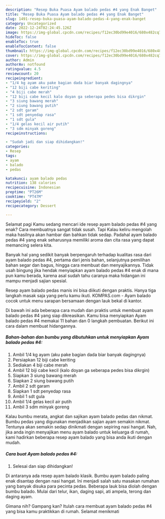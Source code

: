 ```yaml
---
description: "Resep Buka Puasa Ayam balado pedas #4 yang Enak Banget"
title: "Resep Buka Puasa Ayam balado pedas #4 yang Enak Banget"
slug: 1491-resep-buka-puasa-ayam-balado-pedas-4-yang-enak-banget
category: Uncategorized
date: 2022-12-24T02:24:45.126Z
image: https://img-global.cpcdn.com/recipes/f12ec30bd99e4016/680x482cq70/ayam-balado-pedas-4-foto-resep-utama.jpg
hideToc: false
enableToc: true
enableTocContent: false
thumbnail: https://img-global.cpcdn.com/recipes/f12ec30bd99e4016/680x482cq70/ayam-balado-pedas-4-foto-resep-utama.jpg
cover: https://img-global.cpcdn.com/recipes/f12ec30bd99e4016/680x482cq70/ayam-balado-pedas-4-foto-resep-utama.jpg
author: Admin
authorAv: notfound
ratingvalue: 4.5
reviewcount: 20
recipeingredient:
- "1/4 kg ayam aku pake bagian dada biar banyak dagingnya"
- "12 biji cabe keriting"
- "4 biji cabe merah"
- "12 biji cabe kecil kalo doyan ga seberapa pedes bisa dikrgin"
- "3 siung bawang merah"
- "2 siung bawang putih"
- "2 sdt garam"
- "1 sdt penyedap rasa"
- "1 sdt gula"
- "1/4 gelas kecil air putih"
- "3 sdm minyak goreng"
recipeinstructions:

- "Sudah jadi dan siap dihidangkan!"
categories:
- Resep
tags:
- ayam
- balado
- pedas

katakunci: ayam balado pedas 
nutrition: 138 calories
recipecuisine: Indonesian
preptime: "PT26M"
cooktime: "PT47M"
recipeyield: "2"
recipecategory: Dessert

---
```



Selamat pagi Kamu sedang mencari ide resep ayam balado pedas #4 yang enak? Cara membuatnya sangat tidak susah. Tapi Kalau keliru mengolah maka hasilnya akan hambar dan bahkan tidak sedap. Padahal ayam balado pedas #4 yang enak seharusnya memiliki aroma dan cita rasa yang dapat memancing selera kita.


Banyak hal yang sedikit banyak berpengaruh terhadap kualitas rasa dari ayam balado pedas #4, pertama dari jenis bahan, selanjutnya pemilihan bahan segar dan bagus, hingga cara membuat dan menyajikannya. Tidak usah bingung jika hendak menyiapkan ayam balado pedas #4 enak di mana pun kamu berada, karena asal sudah tahu caranya maka hidangan ini mampu menjadi sajian spesial.

Resep ayam balado pedas manis ini bisa diikuti dengan praktis. Hanya tiga langkah masak saja yang perlu kamu ikuti. KOMPAS.com - Ayam balado cocok untuk menu sarapan bersamaan dengan lauk bekal di kantor.


Di bawah ini ada beberapa cara mudah dan praktis untuk membuat ayam balado pedas #4 yang siap dikreasikan. Kamu bisa menyiapkan Ayam balado pedas #4 memakai 11 bahan dan 0 langkah pembuatan. Berikut ini cara dalam membuat hidangannya.

<!--inarticleads1-->

##### Bahan-bahan dan bumbu yang dibutuhkan untuk menyiapkan Ayam balado pedas #4:

1. Ambil 1/4 kg ayam (aku pake bagian dada biar banyak dagingnya)
1. Persiapkan 12 biji cabe keriting
1. Sediakan 4 biji cabe merah
1. Ambil 12 biji cabe kecil (kalo doyan ga seberapa pedes bisa dikrgin)
1. Siapkan 3 siung bawang merah
1. Siapkan 2 siung bawang putih
1. Ambil 2 sdt garam
1. Siapkan 1 sdt penyedap rasa
1. Ambil 1 sdt gula
1. Ambil 1/4 gelas kecil air putih
1. Ambil 3 sdm minyak goreng


Kalau bumbu merata, angkat dan sajikan ayam balado pedas dan nikmat. Bumbu pedas yang digunakan menjadikan sajian ayam semakin nikmat. Tentunya akan semakin sedap dinikmati dengan sepiring nasi hangat. Nah, jika anda ingin menyajikan menu ayam balado untuk keluarga di rumah, kami hadirkan beberapa resep ayam balado yang bisa anda ikuti dengan mudah. 

<!--inarticleads2-->

##### Cara buat Ayam balado pedas #4:


1. Selesai dan siap dihidangkan!

Di antaranya ada resep ayam balado klasik. Bumbu ayam balado paling enak disantap dengan nasi hangat. Ini menjadi salah satu masakan rumahan yang banyak disuka para pecinta pedas. Beberapa lauk bisa diolah dengan bumbu balado. Mulai dari telur, ikan, daging sapi, ati ampela, terong dan daging ayam. 

Gimana nih? Gampang kan? Itulah cara membuat ayam balado pedas #4 yang bisa kamu praktikkan di rumah. Selamat menikmati
